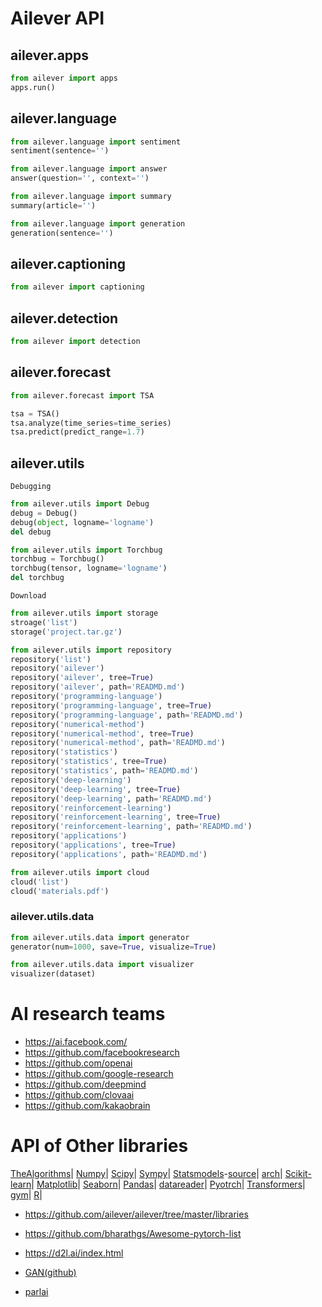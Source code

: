 # Ailever API
## ailever.apps
```python
from ailever import apps
apps.run()
```


## ailever.language
```python
from ailever.language import sentiment
sentiment(sentence='')

from ailever.language import answer
answer(question='', context='')

from ailever.language import summary
summary(article='')

from ailever.language import generation
generation(sentence='')

```

## ailever.captioning
```python
from ailever import captioning

```

## ailever.detection
```python
from ailever import detection

```

## ailever.forecast
```python
from ailever.forecast import TSA

tsa = TSA()
tsa.analyze(time_series=time_series)
tsa.predict(predict_range=1.7)
```

## ailever.utils
`Debugging`
```python
from ailever.utils import Debug
debug = Debug()
debug(object, logname='logname')
del debug

from ailever.utils import Torchbug
torchbug = Torchbug()
torchbug(tensor, logname='logname')
del torchbug
```

`Download`
```python
from ailever.utils import storage
stroage('list')
storage('project.tar.gz')

from ailever.utils import repository
repository('list')
repository('ailever')
repository('ailever', tree=True)
repository('ailever', path='READMD.md')
repository('programming-language')
repository('programming-language', tree=True)
repository('programming-language', path='READMD.md')
repository('numerical-method')
repository('numerical-method', tree=True)
repository('numerical-method', path='READMD.md')
repository('statistics')
repository('statistics', tree=True)
repository('statistics', path='READMD.md')
repository('deep-learning')
repository('deep-learning', tree=True)
repository('deep-learning', path='READMD.md')
repository('reinforcement-learning')
repository('reinforcement-learning', tree=True)
repository('reinforcement-learning', path='READMD.md')
repository('applications')
repository('applications', tree=True)
repository('applications', path='READMD.md')

from ailever.utils import cloud
cloud('list')
cloud('materials.pdf')
```


### ailever.utils.data

```python
from ailever.utils.data import generator
generator(num=1000, save=True, visualize=True)

from ailever.utils.data import visualizer
visualizer(dataset)
```


# AI research teams
- https://ai.facebook.com/
- https://github.com/facebookresearch
- https://github.com/openai
- https://github.com/google-research
- https://github.com/deepmind
- https://github.com/clovaai
- https://github.com/kakaobrain


# API of Other libraries
[TheAlgorithms](https://github.com/TheAlgorithms)|
[Numpy](https://numpy.org/doc/stable/contents.html)|
[Scipy](https://docs.scipy.org/doc/scipy/reference/)|
[Sympy](https://docs.sympy.org/latest/py-modindex.html)|
[Statsmodels](https://www.statsmodels.org/devel/api.html)-[source](https://github.com/statsmodels/statsmodels)|
[arch](https://arch.readthedocs.io/en/latest/api.html)|
[Scikit-learn](https://scikit-learn.org/stable/modules/classes.html#)|
[Matplotlib](https://matplotlib.org/api/index.html)|
[Seaborn](https://seaborn.pydata.org/api.html#)|
[Pandas](https://pandas.pydata.org/pandas-docs/stable/reference/index.html)|
[datareader](https://pydata.github.io/pandas-datareader/index.html)|
[Pyotrch](https://pytorch.org/docs/stable/index.html)|
[Transformers](https://huggingface.co/transformers/index.html)|
[gym](https://github.com/openai/gym)|
[R](https://cran.r-project.org/manuals.html)|

- https://github.com/ailever/ailever/tree/master/libraries
- https://github.com/bharathgs/Awesome-pytorch-list
- https://d2l.ai/index.html

- [GAN(github)](https://github.com/eriklindernoren/PyTorch-GAN/tree/master/implementations)
- [parlai](https://parl.ai/)


